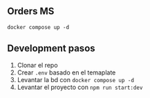 ## Orders MS

```
docker compose up -d
```

## Development pasos

1. Clonar el repo
2. Crear `.env` basado en el temaplate
3. Levantar la bd con `docker compose up -d`
4. Levantar el proyecto con `npm run start:dev`

